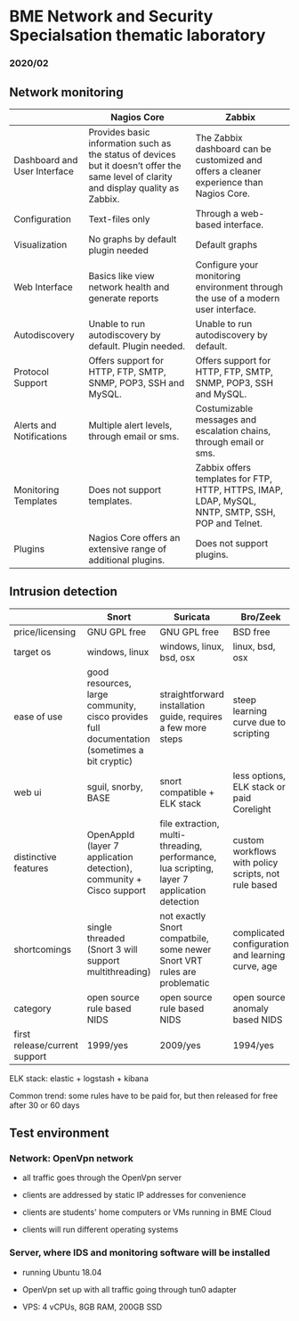 # BME Network and Security Specialsation thematic laboratory

### 2020/02

## Network monitoring
|                               | Nagios Core                                                                                     | Zabbix                                                                                    
| ----------------------------- | -----------------------------------------------------------------------------------------------| ------------------------------------------------------------------------------------------- 
| Dashboard and User Interface  | Provides basic information such as the status of devices but it doesn’t offer the same level of clarity and display quality as Zabbix. | The Zabbix dashboard can be customized and offers a cleaner experience than Nagios Core.  
| Configuration                 | Text-files only                                                                                 | Through a web-based interface.                                                                   
| Visualization                 | No graphs by default plugin needed                                                              | Default graphs                               
| Web Interface                 | Basics like view network health and generate reports                                            | Configure your monitoring environment through the use of a modern user interface.                                                                
| Autodiscovery		        | Unable to run autodiscovery by default. Plugin needed.		                          | Unable to run autodiscovery by default.
| Protocol Support              | Offers support for HTTP, FTP, SMTP, SNMP, POP3, SSH and MySQL.                                  | Offers support for HTTP, FTP, SMTP, SNMP, POP3, SSH and MySQL.                   
| Alerts and Notifications      | Multiple alert levels, through email or sms.                                                    | Costumizable messages and escalation chains, through email or sms.                                                                
| Monitoring Templates		| Does not support templates.                                                                     | Zabbix offers templates for FTP, HTTP, HTTPS, IMAP, LDAP, MySQL, NNTP, SMTP, SSH, POP and Telnet.
| Plugins			| Nagios Core offers an extensive range of additional plugins.					  | Does not support plugins.


## Intrusion detection

|                               | Snort                                                                                        | Suricata                                                                                    | Bro/Zeek                                             |
| ----------------------------- | -------------------------------------------------------------------------------------------- | ------------------------------------------------------------------------------------------- | ---------------------------------------------------- |
| price/licensing               | GNU GPL free                                                                                 | GNU GPL free                                                                                | BSD free                                             |
| target os                     | windows, linux                                                                               | windows, linux, bsd, osx                                                                    | linux, bsd, osx                                      |
| ease of use                   | good resources, large community, cisco provides full documentation (sometimes a bit cryptic) | straightforward installation guide, requires a few more steps                               | steep learning curve due to scripting                |
| web ui                        | sguil, snorby, BASE                                                                          | snort compatible + ELK stack                                                                | less options, ELK stack or paid Corelight            |
| distinctive features          | OpenAppId (layer 7 application detection), community + Cisco support                         | file extraction, multi-threading, performance, lua scripting, layer 7 application detection | custom workflows with policy scripts, not rule based |
| shortcomings                  | single threaded (Snort 3 will support multithreading)                                        | not exactly Snort compatbile, some newer Snort VRT rules are problematic                    | complicated configuration and learning curve, age    |
| category                      | open source rule based NIDS                                                                  | open source rule based NIDS                                                                 | open source anomaly based NIDS                       |
| first release/current support | 1999/yes                                                                                     | 2009/yes                                                                                    | 1994/yes                                             |

ELK stack: elastic + logstash + kibana

Common trend: some rules have to be paid for, but then released for free after 30 or 60 days

## Test environment

### Network: OpenVpn network

- all traffic goes through the OpenVpn server

- clients are addressed by static IP addresses for convenience

- clients are students' home computers or VMs running in BME Cloud

- clients will run different operating systems



### Server, where IDS and monitoring software will be installed

- running Ubuntu 18.04

- OpenVpn set up with all traffic going through tun0 adapter

- VPS: 4 vCPUs, 8GB RAM, 200GB SSD

